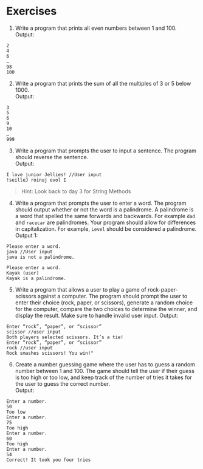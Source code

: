 # Exercises

1. Write a program that prints all even numbers between 1 and 100.  
Output:
```
2
4
6
…
98
100
```
2. Write a program that prints the sum of all the multiples of 3 or 5 below 1000.  
Output:
```
3
5
6
9
10
…
999
```
3. Write a program that prompts the user to input a sentence. The program should reverse the sentence.  
Output:
```
I love junior Jellies! //User input
!seilleJ roinuj evol I
```
> Hint: Look back to day 3 for String Methods
4. Write a program that prompts the user to enter a word.  The program should output whether or not the word is a palindrome.  A palindrome is a word that spelled the same forwards and backwards.  For example `dad` and `racecar` are palindromes.  Your program should allow for differences in capitalization.  For example, `Level` should be considered a palindrome.  
Output 1:
```
Please enter a word.
java //User input
java is not a palindrome.
```
```
Please enter a word.
Kayak (user)
Kayak is a palindrome.
```
5. Write a program that allows a user to play a game of rock-paper-scissors against a computer. The program should prompt the user to enter their choice (rock, paper, or scissors), generate a random choice for the computer, compare the two choices to determine the winner, and display the result. Make sure to handle invalid user input.
Output:
```
Enter “rock”, “paper”, or “scissor”
scissor //user input
Both players selected scissors. It’s a tie!
Enter “rock”, “paper”, or “scissor”
rock //user input
Rock smashes scissors! You win!"
```
6. Create a number guessing game where the user has to guess a random number between 1 and 100. The game should tell the user if their guess is too high or too low, and keep track of the number of tries it takes for the user to guess the correct number.  
Output:
```
Enter a number.
50
Too low
Enter a number.
75
Too high
Enter a number.
60
Too high
Enter a number.
54
Correct! It took you four tries
```
